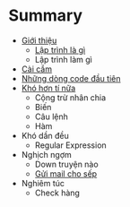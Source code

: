 # Summary

* [Giới thiệu](README.md)
  * [Lập trình là gì](lap-trinh-la-gi.md)
  * Lập trình làm gì
* [Cài cắm](cai-cam.md)
* [Những dòng code đầu tiên](nhung-dong-code-dau-tien.md)
* [Khó hơn tí nữa](kho-hon-ti-nua.md)
  * Cộng trừ nhân chia
  * Biến
  * Câu lệnh
  * Hàm
* Khó dần đều
  * Regular Expression
* Nghịch ngợm
  * Down truyện nào
  * [Gửi mail cho sếp](gui-mail-cho-sep.md)
* Nghiêm túc
  * Check hàng

